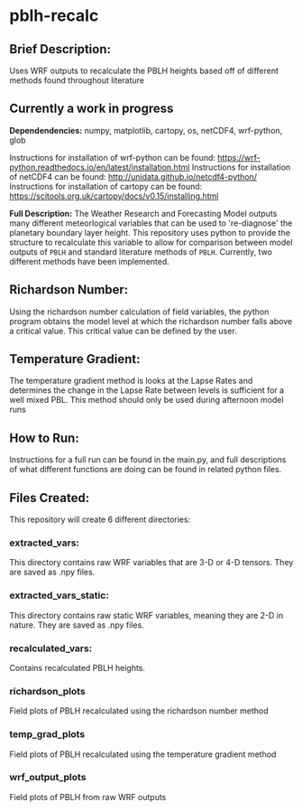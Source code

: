 # pblh-recalc
## Brief Description:
Uses WRF outputs to recalculate the PBLH heights based off of different methods found throughout literature
## Currently a work in progress

**Dependendencies:** numpy, matplotlib, cartopy, os, netCDF4, wrf-python, glob

Instructions for installation of wrf-python can be found: https://wrf-python.readthedocs.io/en/latest/installation.html
Instructions for installation of netCDF4 can be found: http://unidata.github.io/netcdf4-python/
Instructions for installation of cartopy can be found: https://scitools.org.uk/cartopy/docs/v0.15/installing.html

**Full Description:**
The Weather Research and Forecasting Model outputs many different meteorlogical variables that can be used to 're-diagnose' the planetary boundary layer height. This repository uses python to provide the structure to recalculate this variable to allow for comparison between model outputs of `PBLH` and standard literature methods of `PBLH`. Currently, two different methods have been implemented. 

## Richardson Number:
Using the richardson number calculation of field variables, the python program obtains the model level at which the richardson number falls above a critical value. This critical value can be defined by the user. 

## Temperature Gradient:
The temperature gradient method is looks at the Lapse Rates and determines the change in the Lapse Rate between levels is sufficient for a well mixed PBL. This method should only be used during afternoon model runs


## How to Run:

Instructions for a full run can be found in the main.py, and full descriptions of what different functions are doing can be found in related python files. 

## Files Created:

This repository will create 6 different directories:

### extracted_vars:

This directory contains raw WRF variables that are 3-D or 4-D tensors. They are saved as .npy files.

### extracted_vars_static:

This directory contains raw static WRF variables, meaning they are 2-D in nature. They are saved as .npy files.

### recalculated_vars:

Contains recalculated PBLH heights. 

### richardson_plots

Field plots of PBLH recalculated using the richardson number method

### temp_grad_plots

Field plots of PBLH recalculated using the temperature gradient method

### wrf_output_plots

Field plots of PBLH from raw WRF outputs



